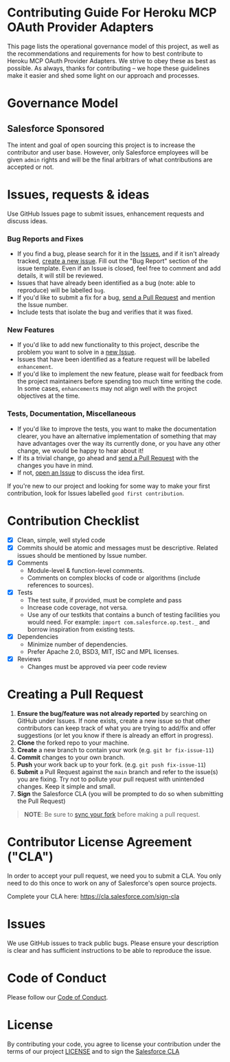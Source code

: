 # Contributing Guide For Heroku MCP OAuth Provider Adapters

This page lists the operational governance model of this project, as well as the
recommendations and requirements for how to best contribute to Heroku MCP OAuth
Provider Adapters. We strive to obey these as best as possible. As always,
thanks for contributing – we hope these guidelines make it easier and shed some
light on our approach and processes.

# Governance Model

## Salesforce Sponsored

The intent and goal of open sourcing this project is to increase the contributor
and user base. However, only Salesforce employees will be given `admin` rights
and will be the final arbitrars of what contributions are accepted or not.

# Issues, requests & ideas

Use GitHub Issues page to submit issues, enhancement requests and discuss ideas.

### Bug Reports and Fixes

- If you find a bug, please search for it in the
  [Issues](https://github.com/heroku/mcp-oauth-provider-adapters/issues), and if
  it isn't already tracked,
  [create a new issue](https://github.com/heroku/mcp-oauth-provider-adapters/issues/new).
  Fill out the "Bug Report" section of the issue template. Even if an Issue is
  closed, feel free to comment and add details, it will still be reviewed.
- Issues that have already been identified as a bug (note: able to reproduce)
  will be labelled `bug`.
- If you'd like to submit a fix for a bug,
  [send a Pull Request](#creating_a_pull_request) and mention the Issue number.
- Include tests that isolate the bug and verifies that it was fixed.

### New Features

- If you'd like to add new functionality to this project, describe the problem
  you want to solve in a
  [new Issue](https://github.com/heroku/mcp-oauth-provider-adapters/issues/new).
- Issues that have been identified as a feature request will be labelled
  `enhancement`.
- If you'd like to implement the new feature, please wait for feedback from the
  project maintainers before spending too much time writing the code. In some
  cases, `enhancement`s may not align well with the project objectives at the
  time.

### Tests, Documentation, Miscellaneous

- If you'd like to improve the tests, you want to make the documentation
  clearer, you have an alternative implementation of something that may have
  advantages over the way its currently done, or you have any other change, we
  would be happy to hear about it!
- If its a trivial change, go ahead and
  [send a Pull Request](#creating_a_pull_request) with the changes you have in
  mind.
- If not,
  [open an Issue](https://github.com/heroku/mcp-oauth-provider-adapters/issues/new)
  to discuss the idea first.

If you're new to our project and looking for some way to make your first
contribution, look for Issues labelled `good first contribution`.

# Contribution Checklist

- [x] Clean, simple, well styled code
- [x] Commits should be atomic and messages must be descriptive. Related issues
      should be mentioned by Issue number.
- [x] Comments
  - Module-level & function-level comments.
  - Comments on complex blocks of code or algorithms (include references to
    sources).
- [x] Tests
  - The test suite, if provided, must be complete and pass
  - Increase code coverage, not versa.
  - Use any of our testkits that contains a bunch of testing facilities you
    would need. For example: `import com.salesforce.op.test._` and borrow
    inspiration from existing tests.
- [x] Dependencies
  - Minimize number of dependencies.
  - Prefer Apache 2.0, BSD3, MIT, ISC and MPL licenses.
- [x] Reviews
  - Changes must be approved via peer code review

# Creating a Pull Request

1. **Ensure the bug/feature was not already reported** by searching on GitHub
   under Issues. If none exists, create a new issue so that other contributors
   can keep track of what you are trying to add/fix and offer suggestions (or
   let you know if there is already an effort in progress).
2. **Clone** the forked repo to your machine.
3. **Create** a new branch to contain your work (e.g. `git br fix-issue-11`)
4. **Commit** changes to your own branch.
5. **Push** your work back up to your fork. (e.g. `git push fix-issue-11`)
6. **Submit** a Pull Request against the `main` branch and refer to the issue(s)
   you are fixing. Try not to pollute your pull request with unintended changes.
   Keep it simple and small.
7. **Sign** the Salesforce CLA (you will be prompted to do so when submitting
   the Pull Request)

> **NOTE**: Be sure to
> [sync your fork](https://help.github.com/articles/syncing-a-fork/) before
> making a pull request.

# Contributor License Agreement ("CLA")

In order to accept your pull request, we need you to submit a CLA. You only need
to do this once to work on any of Salesforce's open source projects.

Complete your CLA here: <https://cla.salesforce.com/sign-cla>

# Issues

We use GitHub issues to track public bugs. Please ensure your description is
clear and has sufficient instructions to be able to reproduce the issue.

# Code of Conduct

Please follow our [Code of Conduct](CODE_OF_CONDUCT.md).

# License

By contributing your code, you agree to license your contribution under the
terms of our project [LICENSE](LICENSE.txt) and to sign the
[Salesforce CLA](https://cla.salesforce.com/sign-cla)

